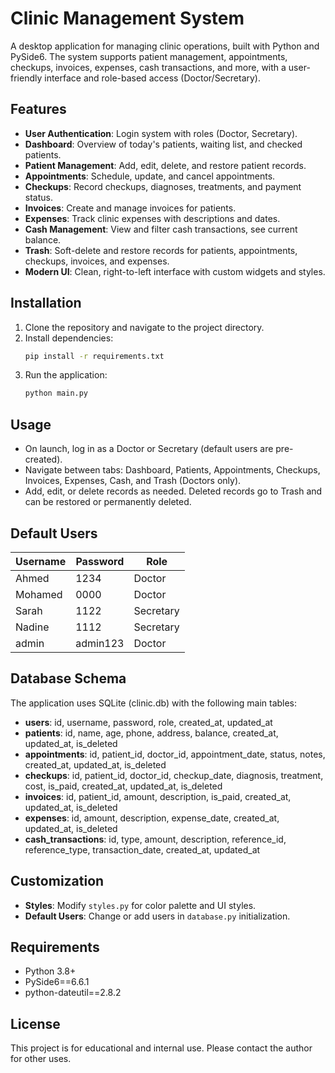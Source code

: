 # Clinic Management System

A desktop application for managing clinic operations, built with Python and PySide6. The system supports patient management, appointments, checkups, invoices, expenses, cash transactions, and more, with a user-friendly interface and role-based access (Doctor/Secretary).

## Features

- **User Authentication**: Login system with roles (Doctor, Secretary).
- **Dashboard**: Overview of today's patients, waiting list, and checked patients.
- **Patient Management**: Add, edit, delete, and restore patient records.
- **Appointments**: Schedule, update, and cancel appointments.
- **Checkups**: Record checkups, diagnoses, treatments, and payment status.
- **Invoices**: Create and manage invoices for patients.
- **Expenses**: Track clinic expenses with descriptions and dates.
- **Cash Management**: View and filter cash transactions, see current balance.
- **Trash**: Soft-delete and restore records for patients, appointments, checkups, invoices, and expenses.
- **Modern UI**: Clean, right-to-left interface with custom widgets and styles.

## Installation

1. Clone the repository and navigate to the project directory.
2. Install dependencies:
   ```bash
   pip install -r requirements.txt
   ```
3. Run the application:
   ```bash
   python main.py
   ```

## Usage

- On launch, log in as a Doctor or Secretary (default users are pre-created).
- Navigate between tabs: Dashboard, Patients, Appointments, Checkups, Invoices, Expenses, Cash, and Trash (Doctors only).
- Add, edit, or delete records as needed. Deleted records go to Trash and can be restored or permanently deleted.

## Default Users

| Username | Password   | Role      |
|----------|------------|-----------|
| Ahmed    | 1234       | Doctor    |
| Mohamed  | 0000       | Doctor    |
| Sarah    | 1122       | Secretary |
| Nadine   | 1112       | Secretary |
| admin    | admin123   | Doctor    |

## Database Schema

The application uses SQLite (clinic.db) with the following main tables:

- **users**: id, username, password, role, created_at, updated_at
- **patients**: id, name, age, phone, address, balance, created_at, updated_at, is_deleted
- **appointments**: id, patient_id, doctor_id, appointment_date, status, notes, created_at, updated_at, is_deleted
- **checkups**: id, patient_id, doctor_id, checkup_date, diagnosis, treatment, cost, is_paid, created_at, updated_at, is_deleted
- **invoices**: id, patient_id, amount, description, is_paid, created_at, updated_at, is_deleted
- **expenses**: id, amount, description, expense_date, created_at, updated_at, is_deleted
- **cash_transactions**: id, type, amount, description, reference_id, reference_type, transaction_date, created_at, updated_at

## Customization

- **Styles**: Modify `styles.py` for color palette and UI styles.
- **Default Users**: Change or add users in `database.py` initialization.

## Requirements

- Python 3.8+
- PySide6==6.6.1
- python-dateutil==2.8.2

## License

This project is for educational and internal use. Please contact the author for other uses.
